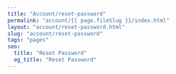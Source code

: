 ```yaml
---
title: "Account/reset-password"
permalink: "account/{{ page.fileSlug }}/index.html"
layout: "account/reset-password.html"
slug: "account/reset-password"
tags: "pages"
seo:
  title: "Reset Password"
  og_title: "Reset Password"
---
```



